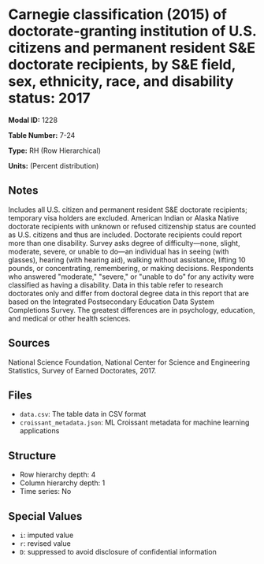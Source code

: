 # Carnegie classification (2015) of doctorate-granting institution of U.S. citizens and permanent resident S&E doctorate recipients, by S&E field, sex, ethnicity, race, and disability status: 2017

**Modal ID:** 1228

**Table Number:** 7-24

**Type:** RH (Row Hierarchical)

**Units:** (Percent distribution)

## Notes

Includes all U.S. citizen and permanent resident S&E doctorate recipients; temporary visa holders are excluded. American Indian or Alaska Native doctorate recipients with unknown or refused citizenship status are counted as U.S. citizens and thus are included. Doctorate recipients could report more than one disability. Survey asks degree of difficulty—none, slight, moderate, severe, or unable to do—an individual has in seeing (with glasses), hearing (with hearing aid), walking without assistance, lifting 10 pounds, or concentrating, remembering, or making decisions. Respondents who answered "moderate," "severe," or "unable to do" for any activity were classified as having a disability. Data in this table refer to research doctorates only and differ from doctoral degree data in this report that are based on the Integrated Postsecondary Education Data System Completions Survey. The greatest differences are in psychology, education, and medical or other health sciences.

## Sources

National Science Foundation, National Center for Science and Engineering Statistics, Survey of Earned Doctorates, 2017.

## Files

- `data.csv`: The table data in CSV format
- `croissant_metadata.json`: ML Croissant metadata for machine learning applications

## Structure

- Row hierarchy depth: 4
- Column hierarchy depth: 1
- Time series: No

## Special Values

- `i`: imputed value
- `r`: revised value
- `D`: suppressed to avoid disclosure of confidential information
